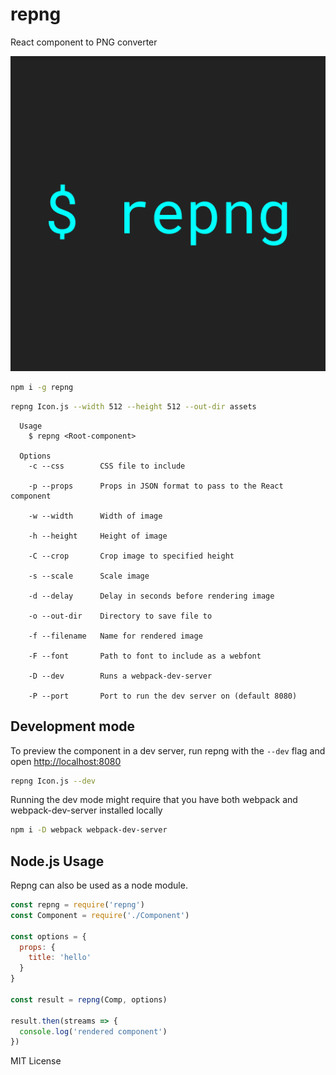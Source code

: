 
# repng

React component to PNG converter

![](example/repng.png)

```sh
npm i -g repng
```

```sh
repng Icon.js --width 512 --height 512 --out-dir assets
```

```
  Usage
    $ repng <Root-component>

  Options
    -c --css        CSS file to include

    -p --props      Props in JSON format to pass to the React component

    -w --width      Width of image

    -h --height     Height of image

    -C --crop       Crop image to specified height

    -s --scale      Scale image

    -d --delay      Delay in seconds before rendering image

    -o --out-dir    Directory to save file to

    -f --filename   Name for rendered image

    -F --font       Path to font to include as a webfont

    -D --dev        Runs a webpack-dev-server

    -P --port       Port to run the dev server on (default 8080)
```

## Development mode

To preview the component in a dev server, run repng with the `--dev` flag
and open <http://localhost:8080>

```sh
repng Icon.js --dev
```

Running the dev mode might require that you have both webpack and webpack-dev-server installed locally

```sh
npm i -D webpack webpack-dev-server
```

## Node.js Usage

Repng can also be used as a node module.

```js
const repng = require('repng')
const Component = require('./Component')

const options = {
  props: {
    title: 'hello'
  }
}

const result = repng(Comp, options)

result.then(streams => {
  console.log('rendered component')
})
```

MIT License
